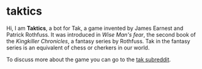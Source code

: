 # taktics

Hi, I am **Taktics**, a bot for Tak, a game invented by James Earnest and Patrick Rothfuss. It was introduced in *Wise Man's fear*, the second book of the *Kingkiller Chronicles*, a fantasy series by Rothfuss. Tak in the fantasy series is an equivalent of chess or cherkers in our world. 

To discuss more about the game you can go to the [tak subreddit](http://www.reddit.com/r/Tak). 